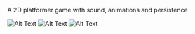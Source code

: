 A 2D platformer game with sound, animations and persistence

![Alt Text](https://media0.giphy.com/media/v1.Y2lkPTc5MGI3NjExYWJrdHpsc3V4emw0bGV5N2czNWJmMzFuaXpiNjRkcG9za2k4ZzBoeCZlcD12MV9pbnRlcm5hbF9naWZfYnlfaWQmY3Q9Zw/zefzBNf6gD7BFalcg0/giphy.gif)
![Alt Text](https://media2.giphy.com/media/v1.Y2lkPTc5MGI3NjExYmN4YzV0cjh6anM4amd6eTBsOXc3OGdwMDh2OWw2OW90OWxuaGF6cyZlcD12MV9pbnRlcm5hbF9naWZfYnlfaWQmY3Q9Zw/ymz7Zx6F4mk2s2Go8q/giphy.gif)
![Alt Text](https://media0.giphy.com/media/v1.Y2lkPTc5MGI3NjExYXNmaWp4cnZ6d2dyYmliMzBtNWJia285azk1NzdhcTZ4eG9tM2h3ZSZlcD12MV9pbnRlcm5hbF9naWZfYnlfaWQmY3Q9Zw/UPa4sqWsJPuUGTdkS3/giphy.gif)

